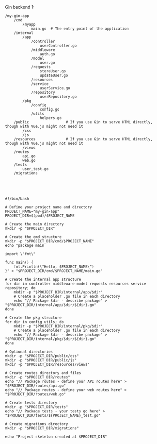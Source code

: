 


Gin backend 1:

    /my-gin-app
        /cmd
            /myapp
                main.go  # The entry point of the application
        /internal
            /app
                /controller  
                    userController.go
                /middleware 
                    auth.go
                /model       
                    user.go
                /requests    
                    storeUser.go
                    updateUser.go
                /resources    
                /service     
                    userService.go
                /repository  
                    userRepository.go
            /pkg
                /config         
                    config.go
                /utils          
                    helpers.go
        /public                 # If you use Gin to serve HTML directly, though with Vue.js might not need it
            /css
            /js
        /resources              # If you use Gin to serve HTML directly, though with Vue.js might not need it
            /views              
        /routes                 
            api.go
            web.go
        /tests                  
            user_test.go
        /migrations             





    #!/bin/bash

    # Define your project name and directory
    PROJECT_NAME="my-gin-app"
    PROJECT_DIR=$(pwd)/$PROJECT_NAME

    # Create the main directory
    mkdir -p "$PROJECT_DIR"

    # Create the cmd structure
    mkdir -p "$PROJECT_DIR/cmd/$PROJECT_NAME"
    echo "package main

    import \"fmt\"

    func main() {
        fmt.Println(\"Hello, $PROJECT_NAME\")
    }" > "$PROJECT_DIR/cmd/$PROJECT_NAME/main.go"

    # Create the internal app structure
    for dir in controller middleware model requests resources service repository; do
        mkdir -p "$PROJECT_DIR/internal/app/$dir"
        # Create a placeholder .go file in each directory
        echo "// Package $dir - describe package" > "$PROJECT_DIR/internal/app/$dir/${dir}.go"
    done

    # Create the pkg structure
    for dir in config utils; do
        mkdir -p "$PROJECT_DIR/internal/pkg/$dir"
        # Create a placeholder .go file in each directory
        echo "// Package $dir - describe package" > "$PROJECT_DIR/internal/pkg/$dir/${dir}.go"
    done

    # Optional directories
    mkdir -p "$PROJECT_DIR/public/css"
    mkdir -p "$PROJECT_DIR/public/js"
    mkdir -p "$PROJECT_DIR/resources/views"

    # Create routes directory and files
    mkdir -p "$PROJECT_DIR/routes"
    echo "// Package routes - define your API routes here" > "$PROJECT_DIR/routes/api.go"
    echo "// Package routes - define your web routes here" > "$PROJECT_DIR/routes/web.go"

    # Create tests directory
    mkdir -p "$PROJECT_DIR/tests"
    echo "// Package tests - your tests go here" > "$PROJECT_DIR/tests/${PROJECT_NAME}_test.go"

    # Create migrations directory
    mkdir -p "$PROJECT_DIR/migrations"

    echo "Project skeleton created at $PROJECT_DIR"


